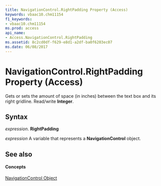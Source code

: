 ```yaml
---
title: NavigationControl.RightPadding Property (Access)
keywords: vbaac10.chm11154
f1_keywords:
- vbaac10.chm11154
ms.prod: access
api_name:
- Access.NavigationControl.RightPadding
ms.assetid: 8c2cd0df-f629-e8d1-a2df-ba0f6203ec07
ms.date: 06/08/2017
---
```



# NavigationControl.RightPadding Property (Access)

Gets or sets the amount of space (in inches) between the text box and its right gridline. Read/write **Integer**.


## Syntax

 _expression_. **RightPadding**

 _expression_ A variable that represents a **NavigationControl** object.


## See also


#### Concepts


[NavigationControl Object](navigationcontrol-object-access.md)


